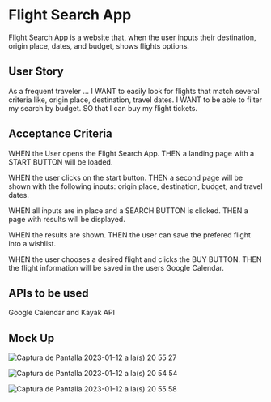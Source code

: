 # Flight Search App

Flight Search App is a website that, when the user inputs their destination, origin place, dates, and budget, shows flights options.

## User Story

As a frequent traveler …
I WANT to easily look for flights that match several criteria like, origin place, destination, travel dates. 
I WANT to be able to filter my search by budget.
SO that I can buy my flight tickets.


## Acceptance Criteria

WHEN the User opens the Flight Search App.
THEN a landing page with a START BUTTON will be loaded.

WHEN the user clicks on the start button.
THEN a second page will be shown with the following inputs: origin place, destination, budget, and travel dates.

WHEN all inputs are in place and a SEARCH BUTTON is clicked.
THEN a page with results will be displayed.

WHEN the results are shown.
THEN the user can save the prefered flight into a wishlist.

WHEN the user chooses a desired flight and clicks the BUY BUTTON.
THEN the flight information will be saved in the users Google Calendar.

## APIs to be used
Google Calendar and Kayak API

## Mock Up

![Captura de Pantalla 2023-01-12 a la(s) 20 55 27](https://user-images.githubusercontent.com/117420563/212226942-3ca722b6-3b94-4904-b875-1ac4109cf737.png)

![Captura de Pantalla 2023-01-12 a la(s) 20 54 54](https://user-images.githubusercontent.com/117420563/212226849-6096566f-eb6a-4eb9-9e95-e2a84b7b9366.png)

![Captura de Pantalla 2023-01-12 a la(s) 20 55 58](https://user-images.githubusercontent.com/117420563/212226752-0f29eae5-7eb0-4540-8ee4-6476e529ef7b.png)




